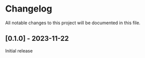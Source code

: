 # Changelog

All notable changes to this project will be documented in this file.

## [0.1.0] - 2023-11-22

Initial release
